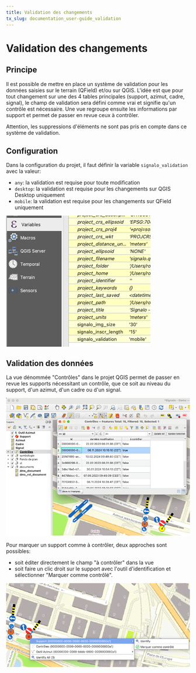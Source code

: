 ```yaml
---
title: Validation des changements
tx_slug: documentation_user-guide_validation
---
```


# Validation des changements

## Principe

Il est possible de mettre en place un système de validation pour les données saisies sur le terrain (QField) et/ou sur QGIS.
L'idée est que pour tout changement sur une des 4 tables principales (support, azimut, cadre, signal), le champ de validation sera défini comme vrai et signifie qu'un contrôle est nécessaire.
Une vue regroupe ensuite les informations par support et permet de passer en revue ceux à contrôler.

Attention, les suppressions d'éléments ne sont pas pris en compte dans ce système de validation.

## Configuration

Dans la configuration du projet, il faut définir la variable `signalo_validation` avec la valeur:

* `any`: la validation est requise pour toute modification
* `desktop`: la validation est requise pour les changements sur QGIS Desktop uniquement
* `mobile`: la validation est requise pour les changements sur QField uniquement

![Validation](../assets/images/printscreen/validation/validation-config.png)

## Validation des données

La vue dénommée "Contrôles" dans le projet QGIS permet de passer en revue les supports nécessitant un contrôle, que ce soit au niveau du support, d'un azimut, d'un cadre ou d'un signal.

![Validation](../assets/images/printscreen/validation/validation-layer.png)

Pour marquer un support comme à contrôler, deux approches sont possibles:

* soit éditer directement le champ "à contrôler" dans la vue
* soit faire un clic droit sur le support avec l'outil d'identification et sélectionner "Marquer comme contrôlé".

![Validation](../assets/images/printscreen/validation/validation-action.png)
